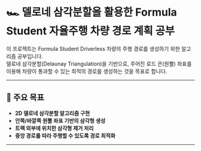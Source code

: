 # 🏎️ 델로네 삼각분할을 활용한 Formula Student 자율주행 차량 경로 계획 공부

이 프로젝트는 Formula Student Driverless 차량의 주행 경로를 생성하기 위한 알고리즘 공부입니다.  
델로네 삼각분할(Delaunay Triangulation)을 기반으로, 주어진 로드 콘(원뿔) 좌표를 이용해 차량이 통과할 수 있는 최적의 경로를 생성하는 것을 목표로 합니다.

---

## 📌 주요 목표

- **2D 델로네 삼각분할 알고리즘 구현**
- **안쪽/바깥쪽 원뿔 좌표 기반의 삼각형 생성**
- **트랙 외부에 위치한 삼각형 제거 처리**
- **중앙 경로를 따라 주행할 수 있도록 경로 최적화**

---